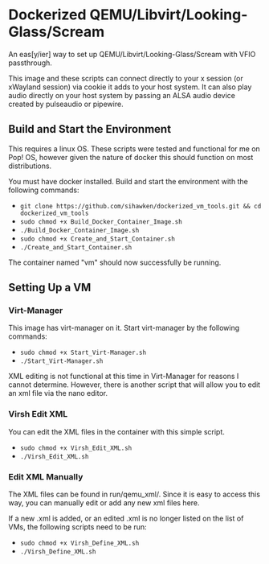 # Dockerized QEMU/Libvirt/Looking-Glass/Scream

An eas[y/ier] way to set up QEMU/Libvirt/Looking-Glass/Scream with VFIO passthrough. 

This image and these scripts can connect directly to your x session (or xWayland session) via cookie it adds to your host system. It can also play audio directly on your host system by passing an ALSA audio device created by pulseaudio or pipewire.

## Build and Start the Environment

This requires a linux OS. These scripts were tested and functional for me on Pop! OS, however given the nature of docker this should function on most distributions.

You must have docker installed. Build and start the environment with the following commands:

- `git clone https://github.com/sihawken/dockerized_vm_tools.git && cd dockerized_vm_tools`
- `sudo chmod +x Build_Docker_Container_Image.sh`
- `./Build_Docker_Container_Image.sh`
- `sudo chmod +x Create_and_Start_Container.sh`
- `./Create_and_Start_Container.sh`

The container named "vm" should now successfully be running.

## Setting Up a VM

### Virt-Manager

This image has virt-manager on it. Start virt-manager by the following commands:

- `sudo chmod +x Start_Virt-Manager.sh`
- `./Start_Virt-Manager.sh`

XML editing is not functional at this time in Virt-Manager for reasons I cannot determine. However, there is another script that will allow you to edit an xml file via the nano editor.

### Virsh Edit XML

You can edit the XML files in the container with this simple script.

- `sudo chmod +x Virsh_Edit_XML.sh`
- `./Virsh_Edit_XML.sh`

### Edit XML Manually

The XML files can be found in run/qemu_xml/. Since it is easy to access this way, you can manually edit or add any new xml files here.

If a new .xml is added, or an edited .xml is no longer listed on the list of VMs, the following scripts need to be run:

- `sudo chmod +x Virsh_Define_XML.sh`
- `./Virsh_Define_XML.sh`

